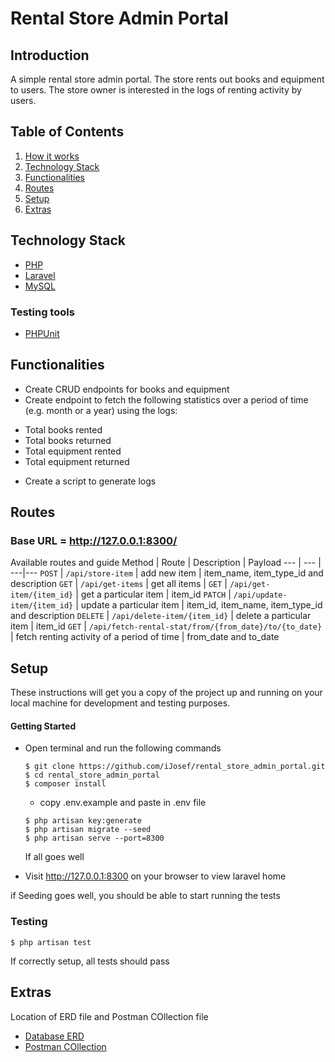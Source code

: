 # Rental Store Admin Portal

## Introduction

A simple rental store admin portal. The store rents out books and equipment to users. The store owner is interested in the logs of renting activity by users.


## Table of Contents
1. <a href="#how-it-works">How it works</a>
2. <a href="#technology-stack">Technology Stack</a>
3. <a href="#functionalities">Functionalities</a>
4. <a href="#routes">Routes</a>
5. <a href="#setup">Setup</a>
6. <a href="#extras">Extras</a>


## Technology Stack
  - [PHP](https://www.php.net)
  - [Laravel](https://laravel.com)
  - [MySQL](https://www.mysql.com/)
  ### Testing tools
  - [PHPUnit](https://phpunit.de) 

## Functionalities
* Create CRUD endpoints for books and equipment
* Create endpoint to fetch the following statistics over a period of time (e.g. month or a year)
using the logs:
- Total books rented
- Total books returned
- Total equipment rented
- Total equipment returned
* Create a script to generate logs

## Routes

### Base URL = http://127.0.0.1:8300/
Available routes and guide
Method | Route | Description | Payload
--- | --- | ---|---
`POST` | `/api/store-item` | add new item | item_name, item_type_id and description
`GET` | `/api/get-items` | get all items | 
`GET` | `/api/get-item/{item_id}` | get a particular item | item_id
`PATCH` | `/api/update-item/{item_id}` | update a particular item | item_id, item_name, item_type_id and description
`DELETE` | `/api/delete-item/{item_id}` | delete a particular item | item_id
`GET` | `/api/fetch-rental-stat/from/{from_date}/to/{to_date}` | fetch renting activity of a period of time | from_date and to_date

## Setup
These instructions will get you a copy of the project up and running on your local machine for development and testing purposes.

  #### Getting Started
  - Open terminal and run the following commands
    ```
    $ git clone https://github.com/iJosef/rental_store_admin_portal.git
    $ cd rental_store_admin_portal
    $ composer install
    ```
    - copy .env.example and paste in .env file

    ```
    $ php artisan key:generate
    $ php artisan migrate --seed
    $ php artisan serve --port=8300
    ```
    If all goes well 
  - Visit http://127.0.0.1:8300 on your browser to view laravel home
  
  if Seeding goes well, you should be able to start running the tests
  ### Testing
  ```
  $ php artisan test
  ```
  If correctly setup, all tests should pass

## Extras
    
  Location of ERD file and Postman COllection file
  - [Database ERD](/rental_store_database_erd.drawio.html)
  - [Postman COllection](/Rental_Store_Admin_Portal.postman_collection.json)

  
